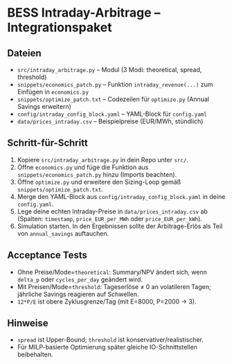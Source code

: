 
# BESS Intraday-Arbitrage – Integrationspaket

## Dateien
- `src/intraday_arbitrage.py` – Modul (3 Modi: theoretical, spread, threshold)
- `snippets/economics_patch.py` – Funktion `intraday_revenue(...)` zum Einfügen in `economics.py`
- `snippets/optimize_patch.txt` – Codezeilen für `optimize.py` (Annual Savings erweitern)
- `config/intraday_config_block.yaml` – YAML-Block für `config.yaml`
- `data/prices_intraday.csv` – Beispielpreise (EUR/MWh, stündlich)

## Schritt-für-Schritt
1. Kopiere `src/intraday_arbitrage.py` in dein Repo unter `src/`.
2. Öffne `economics.py` und füge die Funktion aus `snippets/economics_patch.py` hinzu (Imports beachten).
3. Öffne `optimize.py` und erweitere den Sizing-Loop gemäß `snippets/optimize_patch.txt`.
4. Merge den YAML-Block aus `config/intraday_config_block.yaml` in deine `config.yaml`.
5. Lege deine echten Intraday-Preise in `data/prices_intraday.csv` ab (Spalten: `timestamp`, `price_EUR_per_MWh` oder `price_EUR_per_kWh`).
6. Simulation starten. In den Ergebnissen sollte der Arbitrage-Erlös als Teil von `annual_savings` auftauchen.

## Acceptance Tests
- Ohne Preise/Mode=`theoretical`: Summary/NPV ändert sich, wenn `delta_p` oder `cycles_per_day` geändert wird.
- Mit Preisen/Mode=`threshold`: Tageserlöse ≠ 0 an volatileren Tagen; jährliche Savings reagieren auf Schwellen.
- `12*P/E` ist obere Zyklusgrenze/Tag (mit E=8000, P=2000 → 3).

## Hinweise
- `spread` ist Upper-Bound; `threshold` ist konservativer/realistischer.
- Für MILP-basierte Optimierung später gleiche IO-Schnittstellen beibehalten.

